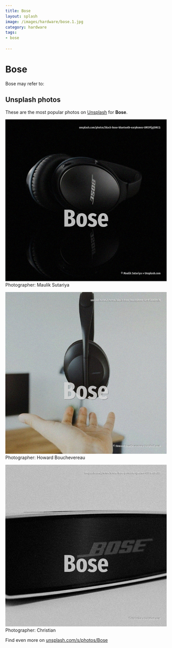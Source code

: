 ```yaml
---
title: Bose
layout: splash
image: /images/hardware/bose.1.jpg
category: hardware
tags:
- bose

---
```

# Bose

Bose may refer to:    

 
## Unsplash photos
These are the most popular photos on [Unsplash](https://unsplash.com) for **Bose**.
 
![Bose](/images/hardware/bose.1.jpg)
Photographer:  Maulik Sutariya
 
![Bose](/images/hardware/bose.2.jpg)
Photographer:  Howard Bouchevereau
 
![Bose](/images/hardware/bose.3.jpg)
Photographer:  Christian
 
Find even more on [unsplash.com/s/photos/Bose](https://unsplash.com/s/photos/Bose)
 
